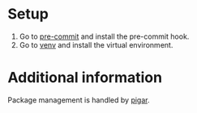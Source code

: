 # Setup

1. Go to [pre-commit](https://pre-commit.com/) and install the pre-commit hook.
2. Go to [venv](./venv.md) and install the virtual environment.

# Additional information

Package management is handled by [pigar](./pigar.md).
